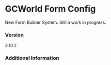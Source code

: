 # GCWorld Form Config

New Form Builder System.  Still a work in progress.




### Version
3.10.2

### Additional Information
